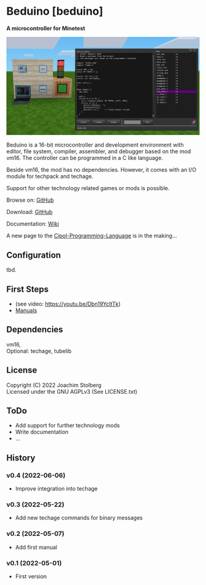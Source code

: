 # Beduino [beduino]

**A microcontroller for Minetest**

![screenshot](https://github.com/joe7575/beduino/blob/main/screenshot.png)

Beduino is a 16-bit microcontroller and development environment with
editor, file system, compiler, assembler, and debugger based on the mod vm16. The controller can be programmed in a C like language.

Beside vm16, the mod has no dependencies. However, it comes with an I/O module for techpack and techage.

Support for other technology related games or mods is possible.

Browse on: [GitHub](https://github.com/joe7575/beduino)

Download: [GitHub](https://github.com/joe7575/beduino/archive/master.zip)

Documentation: [Wiki](https://github.com/joe7575/beduino/wiki)

A new page to the [Cipol-Programming-Language](https://github.com/joe7575/vm16/wiki/Cipol-Language-Reference) is in the making...


## Configuration

tbd.


## First Steps

- (see video:  https://youtu.be/Dbn19YcltTk)
- [Manuals](https://github.com/joe7575/beduino/wiki)

## Dependencies

vm16,  
Optional: techage, tubelib


## License

Copyright (C) 2022 Joachim Stolberg  
Licensed under the GNU AGPLv3 (See LICENSE.txt)


## ToDo

- Add support for further technology mods
- Write documentation
- ...


## History

### v0.4 (2022-06-06)

- Improve integration into techage

### v0.3 (2022-05-22)

- Add new techage commands for binary messages

### v0.2 (2022-05-07)

- Add first manual

### v0.1 (2022-05-01)

- First version


